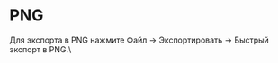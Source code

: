 # PNG

Для экспорта в PNG нажмите Файл -> Экспортировать -> Быстрый экспорт в PNG.\


<figure><img src="https://lh7-rt.googleusercontent.com/docsz/AD_4nXedI88njQ6Uh09QXNkmaFPgAktECWhdnn-3BxZU3Fzep0lsLghzQP3DxjJVfzmsKtRtoRcQQ8qE7dwbhRHq4VU8B-5ix0lp2yy060T7VYwI_2NCPJkUYkmfDrMoLpJlsVlHn1UMz74uXfrPtWBsvN1zSY-P?key=FboEKF9UdzFjiMw-RA_0Aw" alt=""><figcaption></figcaption></figure>
